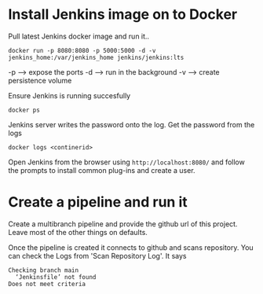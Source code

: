 # Install Jenkins image on to Docker

Pull latest Jenkins docker image and run it..

```
docker run -p 8080:8080 -p 5000:5000 -d -v jenkins_home:/var/jenkins_home jenkins/jenkins:lts
```

-p --> expose the ports
-d --> run in the background
-v --> create persistence volume

Ensure Jenkins is running succesfully
```
docker ps
```

Jenkins server writes the password onto the log.  Get the password from the logs
```
docker logs <continerid>
```

Open Jenkins from the browser using `http://localhost:8080/` and follow the prompts to install common plug-ins and create a user.

# Create a pipeline and run it
Create a multibranch pipeline and provide the github url of this project.  Leave most of the other things on defaults.

Once the pipeline is created it connects to github and scans repository.  You can check the Logs from 'Scan Repository Log'.  It says 

    Checking branch main
      ‘Jenkinsfile’ not found
    Does not meet criteria





